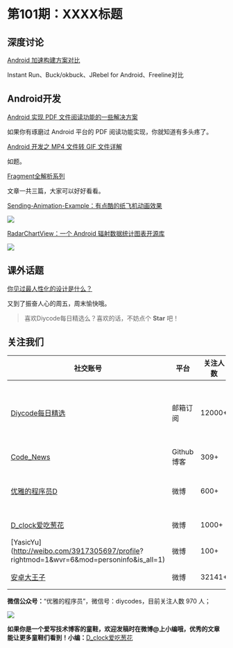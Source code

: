 # 第101期：XXXX标题

## 深度讨论

[Android 加速构建方案对比](http://www.diycode.cc/topics/369)

Instant Run、Buck/okbuck、JRebel for Android、Freeline对比

## Android开发

[Android 实现 PDF 文件阅读功能的一些解决方案](http://mp.weixin.qq.com/s?__biz=MzAwMTYwNzE2Mg==&mid=2651036656&idx=1&sn=17e4a4f0e46828d1e996fb113cebb7e7&chksm=81202f65b657a67367bf495e243684041d8fdee26852881a17ef4163e825053afef2db2115bc&scene=0#wechat_redirect)

如果你有琢磨过 Android 平台的 PDF 阅读功能实现，你就知道有多头疼了。

[Android 开发之 MP4 文件转 GIF 文件详解](http://www.jianshu.com/p/cc94213ec4ab)

如题。

[Fragment全解析系列](http://www.jianshu.com/p/d9143a92ad94)

文章一共三篇，大家可以好好看看。

[Sending-Animation-Example：有点酷的纸飞机动画效果](https://github.com/Jaouan/Sending-Animation-Example)

![](https://github.com/Jaouan/Sending-Animation-Example/raw/master/art/demo.gif)

[RadarChartView：一个 Android 辐射数据统计图表开源库](http://www.diycode.cc/projects/DmitriyZaitsev/RadarChartView)

![](http://diycode.b0.upaiyun.com/photo/2016/b4f15fc15313eec187f19f0961e0bbbc.gif)

## 课外话题

[你见过最人性化的设计是什么？](https://www.zhihu.com/question/31524027)

又到了振奋人心的周五，周末愉快哦。

> 喜欢Diycode每日精选么？喜欢的话，不妨点个 **Star** 吧！

## 关注我们

| 社交账号  |  平台  | 关注人数 | 说明 |
| -------- | -------- | -------- | -------- |
| [Diycode每日精选](http://list.qq.com/cgi-bin/qf_invite?id=d469993d2c888e971c0fbb2309c4d84256968386b126b967)|   邮箱订阅  | 12000+ | 每日分享一次Android、iOS、Swfit技术干货  |
| [Code_News](https://github.com/DiyCodes/code_news) |    Github博客  |309+ | 每日邮件推送列表  |
| [优雅的程序员D](http://weibo.com/u/5891258264) |   微博  | 600+ | 官方微博，每日分享开源信息  |
| [D_clock爱吃葱花](http://weibo.com/u/2480694892)  |   微博  | 1000+ | 日报发起人  |
|[YasicYu](http://weibo.com/3917305697/profile? rightmod=1&wvr=6&mod=personinfo&is_all=1)  |   微博  | 100+ | 日报发起人  |
|[安卓大王子](http://weibo.com/apkbus/)   |   微博  | 32141+ | 日报发起人  |



**微信公众号：**“优雅的程序员”，微信号：diycodes，目前关注人数 970 人；

![](http://upload-images.jianshu.io/upload_images/1846413-b42abfa70f909099.jpg?imageMogr2/auto-orient/strip%7CimageView2/2/w/1240)

**如果你是一个爱写技术博客的童鞋，欢迎发稿时在微博@上小编哦，优秀的文章能让更多童鞋们看到！小编：**[D_clock爱吃葱花](http://weibo.com/2480694892/profile?rightmod=1&wvr=6&mod=personinfo&is_all=1)

